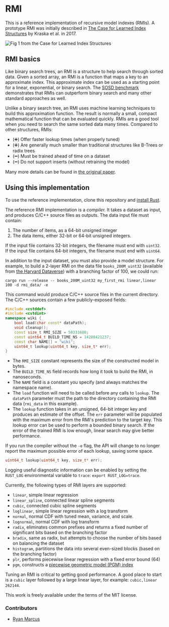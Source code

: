 # RMI

This is a reference implementation of recursive model indexes (RMIs). A prototype RMI was initially described in [The Case for Learned Index Structures](https://arxiv.org/abs/1712.01208) by Kraska et al. in 2017.

![Fig 1 from the Case for Learned Index Structures](http://people.csail.mit.edu/ryanmarcus/rmi.png)

## RMI basics

Like binary search trees, an RMI is a structure to help search through sorted data. Given a sorted array, an RMI is a function that maps a key to an approximate index. This approximate index can be used as a starting point for a linear, exponential, or binary search. The [SOSD benchmark](https://learned.systems/sosd) demonstrates that RMIs can outperform binary search and many other standard approaches as well.

Unlike a binary search tree, an RMI uses machine learning techniques to build this approximation function. The result is normally a small, compact mathematical function that can be evaluated quickly. RMIs are a good tool when you need to search the same sorted data many times. Compared to other structures, RMIs:

* (➕) Offer faster lookup times (when properly tuned)
* (➕) Are generally much smaller than traditional structures like B-Trees or radix trees
* (➖) Must be trained ahead of time on a dataset
* (➖) Do not support inserts (without retraining the model)

Many more details can be found in [the original paper](https://arxiv.org/abs/1712.01208).

## Using this implementation

To use the reference implementation, clone this repository and [install Rust](https://rustup.rs/).

The reference RMI implementation is a *compiler.* It takes a dataset as input, and produces C/C++ source files as outputs. The data input file must contain:

1. The number of items, as a 64-bit unsigned integer
2. The data items, either 32-bit or 64-bit unsigned integers.

If the input file contains 32-bit integers, the filename must end with `uint32`. If the input file contains 64-bit integers, the filename must end with `uint64`.

In addition to the input dataset, you must also provide a model structure. For example, to build a 2-layer RMI on the data file `books_200M_uint32` (available from [the Harvard Dataverse](https://dataverse.harvard.edu/file.xhtml?persistentId=doi:10.7910/DVN/JGVF9A/MZZUP2&version=4.0)) with a branching factor of 100, we could run:

```
cargo run --release -- books_200M_uint32 my_first_rmi linear,linear 100 -d rmi_data/ -e
```

This command would produce C/C++ source files in the current directory. The C/C++ sources contain a few publicly-exposed fields:

```C++
#include <cstddef>
#include <cstdint>
namespace wiki {
    bool load(char const* dataPath);
    void cleanup();
    const size_t RMI_SIZE = 50331680;
    const uint64_t BUILD_TIME_NS = 14288421237;
    const char NAME[] = "wiki";
    uint64_t lookup(uint64_t key, size_t* err);
}

```

* The `RMI_SIZE` constant represents the size of the constructed model in bytes. 
* The `BUILD_TIME_NS` field records how long it took to build the RMI, in nanoseconds. 
* The `NAME` field is a constant you specify (and always matches the namespace name). 
* The `load` function will need to be called before any calls to `lookup`. The `dataPath` parameter must the path to the directory containing the RMI data (`rmi_data` in this example).
* The `lookup` function takes in an unsigned, 64-bit integer key and produces an estimate of the offset. The `err` parameter will be populated with the maximum error from the RMI's prediction to the target key. This lookup error can be used to perform a bounded binary search. If the error of the trained RMI is low enough, linear search may give better performance.

If you run the compiler without the `-e` flag, the API will change to no longer report the maximum possible error of each lookup, saving some space.

```c++
uint64_t lookup(uint64_t key, size_t* err);
```


Logging useful diagnostic information can be enabled by setting the `RUST_LOG` environmental variable to `trace`: `export RUST_LOG=trace`.

Currently, the following types of RMI layers are supported:

* `linear`, simple linear regression
* `linear_spline`, connected linear spline segments
* `cubic`, connected cubic spline segments
* `loglinear`, simple linear regression with a log transform
* `normal`, normal CDF with tuned mean, variance, and scale.
* `lognormal`, normal CDF with log transform
* `radix`, eliminates common prefixes and returns a fixed number of significant bits based on the branching factor
* `bradix`, same as radix, but attempts to choose the number of bits based on balancing the dataset
* `histogram`, partitions the data into several even-sized blocks (based on the branching factor)
* `plr`, performs piecewise linear regression with a fixed error bound (64)
* `pgm`, constructs a [piecewise geometric model (PGM) index](https://arxiv.org/abs/1910.06169)

Tuning an RMI is critical to getting good performance. A good place to start is a `cubic` layer followed by a large linear layer, for example: `cubic,linear 262144`. 


This work is freely available under the terms of the MIT license.

### Contributors

* [Ryan Marcus](https://rmarcus.info)
